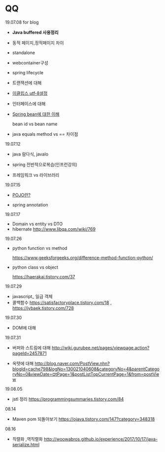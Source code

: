 # QQ



19.07.08 for blog

- **Java buffered 사용정리**

- 동적 페이지,정적페이지 차이 

- standalone

- webcontainer구성

- spring lifecycle

- 트랜잭션에 대해

- [이클립스 utf-8설정]([https://gangzzang.tistory.com/entry/%EC%9D%B4%ED%81%B4%EB%A6%BD%EC%8A%A4-%EA%B0%9C%EB%B0%9C%ED%99%98%EA%B2%BD-UTF8-%EC%9D%B8%EC%BD%94%EB%94%A9-%EC%84%A4%EC%A0%95](https://gangzzang.tistory.com/entry/이클립스-개발환경-UTF8-인코딩-설정))

- 인터페이스에 대해

- [Spring bean에 대한 이해](https://gmlwjd9405.github.io/2018/11/10/spring-beans.html)

  bean id vs bean name

- java equals method vs == 차이점



19.07.12

- java 람다식, javaIo

- spring 전반적으로복습(인프런강의)

- 프레임워크 vs 라이브러리



19.07.15

- [POJO란?](https://jojoldu.tistory.com/category/Spring?page=6)

- spring annotation 



19.07.17

- Domain vs entity vs DTO
- hibernate http://www.libqa.com/wiki/769

  




19.07.26

- python function vs method

  https://www.geeksforgeeks.org/difference-method-function-python/

- python class vs object

  https://haerakai.tistory.com/37



19.07.29

- javascript_ 일급 객체
- 콜백함수 <https://satisfactoryplace.tistory.com/18> , <https://jybaek.tistory.com/728>

19.07.30

- DOM에 대해



19.07.31

- 버퍼와 스트림에 대해 <http://wiki.gurubee.net/pages/viewpage.action?pageId=2457871>

- 옥텟에 대해 <http://blog.naver.com/PostView.nhn?blogId=cache798&logNo=130021040608&categoryNo=4&parentCategoryNo=0&viewDate=¤tPage=1&postListTopCurrentPage=1&from=postView>



19.08.05

- jstl 정리 https://programmingsummaries.tistory.com/84



08.14

- Maven pom 되돌아보기 https://ojava.tistory.com/147?category=348318 



08.16

- 직렬화 ,역직렬화 http://woowabros.github.io/experience/2017/10/17/java-serialize.html